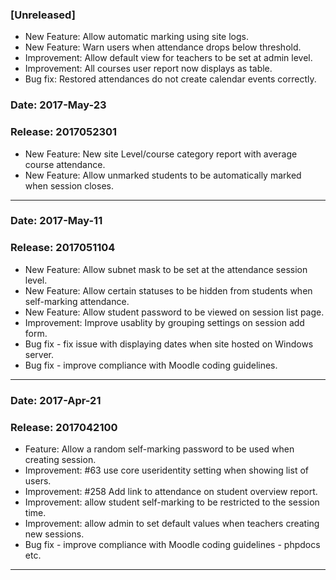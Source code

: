 ### [Unreleased]
- New Feature: Allow automatic marking using site logs.
- New Feature: Warn users when attendance drops below threshold.
- Improvement: Allow default view for teachers to be set at admin level.
- Improvement: All courses user report now displays as table.
- Bug fix: Restored attendances do not create calendar events correctly.

### Date:		2017-May-23
### Release:	2017052301

- New Feature: New site Level/course category report with average course attendance.
- New Feature: Allow unmarked students to be automatically marked when session closes.

---

### Date:		2017-May-11
### Release:	2017051104

- New Feature: Allow subnet mask to be set at the attendance session level.
- New Feature: Allow certain statuses to be hidden from students when self-marking attendance.
- New Feature: Allow student password to be viewed on session list page.
- Improvement: Improve usablity by grouping settings on session add form.
- Bug fix - fix issue with displaying dates when site hosted on Windows server.
- Bug fix - improve compliance with Moodle coding guidelines.

---

### Date:		2017-Apr-21
### Release:	2017042100

- Feature: Allow a random self-marking password to be used when creating session.
- Improvement: #63 use core useridentity setting when showing list of users.
- Improvement: #258 Add link to attendance on student overview report.
- Improvement: allow student self-marking to be restricted to the session time.
- Improvement: allow admin to set default values when teachers creating new sessions.
- Bug fix - improve compliance with Moodle coding guidelines - phpdocs etc.

---

